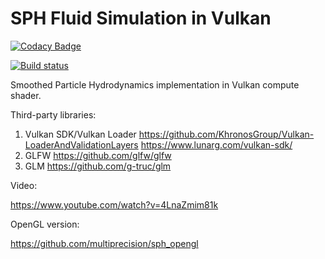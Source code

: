# SPH Fluid Simulation in Vulkan

[![Codacy Badge](https://api.codacy.com/project/badge/Grade/6c0de0de6d684ce3b98d5a9fc60344b6)](https://www.codacy.com/app/multiprecision/sph_vulkan?utm_source=github.com&amp;utm_medium=referral&amp;utm_content=multiprecision/sph_vulkan&amp;utm_campaign=Badge_Grade)

[![Build status](https://ci.appveyor.com/api/projects/status/o0d9jq2wmuoydy36?svg=true)](https://ci.appveyor.com/project/multiprecision/sph-vulkan)

Smoothed Particle Hydrodynamics implementation in Vulkan compute shader.

Third-party libraries:

1. Vulkan SDK/Vulkan Loader https://github.com/KhronosGroup/Vulkan-LoaderAndValidationLayers https://www.lunarg.com/vulkan-sdk/ 
2. GLFW https://github.com/glfw/glfw
3. GLM https://github.com/g-truc/glm

Video:

https://www.youtube.com/watch?v=4LnaZmim81k

OpenGL version:

https://github.com/multiprecision/sph_opengl
